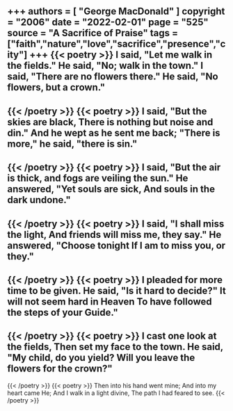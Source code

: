 +++
authors = [
  "George MacDonald"
]
copyright = "2006"
date = "2022-02-01"
page = "525"
source = "A Sacrifice of Praise"
tags = ["faith","nature","love","sacrifice","presence","city"]
+++
{{< poetry >}}
I said, "Let me walk in the fields."
He said, "No; walk in the town."
I said, "There are no flowers there."
He said, "No flowers, but a crown."
----
{{< /poetry >}}
{{< poetry >}}
I said, "But the skies are black,
There is nothing but noise and din."
And he wept as he sent me back;
"There is more," he said, "there is sin."
----
{{< /poetry >}}
{{< poetry >}}
I said, "But the air is thick,
and fogs are veiling the sun."
He answered, "Yet souls are sick,
And souls in the dark undone."
----
{{< /poetry >}}
{{< poetry >}}
I said, "I shall miss the light,
And friends will miss me, they say."
He answered, "Choose tonight
If I am to miss you, or they."
----
{{< /poetry >}}
{{< poetry >}}
I pleaded for more time to be given.
He said, "Is it hard to decide?"
It will not seem hard in Heaven
To have followed the steps of your Guide."
----
{{< /poetry >}}
{{< poetry >}}
I cast one look at the fields,
Then set my face to the town.
He said, "My child, do you yield?
Will you leave the flowers for the crown?"
----
{{< /poetry >}}
{{< poetry >}}
Then into his hand went mine;
And into my heart came He;
And I walk in a light divine,
The path I had feared to see.
{{< /poetry >}}
